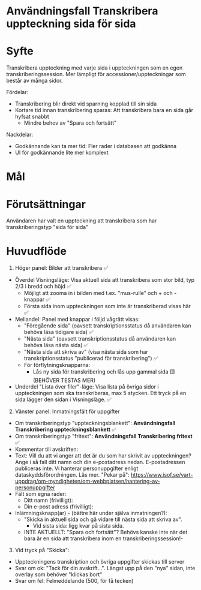 # Användningsfall Transkribera uppteckning sida för sida
# Syfte
Transkribera uppteckning med varje sida i uppteckningen som en egen transkriberingssession.
Mer lämpligt för accessioner/uppteckningar som består av många sidor.

Fördelar:
- Transkribering blir direkt vid sparning kopplad till sin sida
- Kortare tid innan transkribering sparas: Att transkribera bara en sida går hyfsat snabbt
  - Mindre behov av "Spara och fortsätt"

Nackdelar:
- Godkännande kan ta mer tid: Fler rader i databasen att godkänna
- UI för godkännande lite mer komplext

# Mål

# Förutsättningar
Användaren har valt en uppteckning att transkribera som har transkriberingstyp "sida för sida"

# Huvudflöde
1. Höger panel: Bilder att transkribera ✅
- Överdel Visningsläge: Visa aktuell sida att transkribera som stor bild, typ 2/3 i bredd och höjd ✅
  - Möjligt att zooma in i bilden med t.ex. "mus-rulle" och + och - knappar ✅
  - Första sida inom uppteckningen som inte är transkriberad visas här  ✅
- Mellandel: Panel med knappar i följd vågrätt visas:
  - "Föregående sida" (oavsett transkriptionsstatus då användaren kan behöva läsa tidigare sida) ✅
  - "Nästa sida" (oavsett transkriptionsstatus då användaren kan behöva läsa nästa sida) ✅
  - "Nästa sida att skriva av" (visa nästa sida som har transkriptionsstatus "publicerad för transkribering") ✅
  - För förflytningsknapparna:
    - Lås ny sida för transkribering och lås upp gammal sida 🟨(BEHÖVER TESTAS MER)
- Underdel "Lista över filer"-läge: Visa lista på övriga sidor i uppteckningen som ska transkriberas, max 5 stycken. Ett tryck på en sida lägger den sidan i Visningsläge. ✅
2. Vänster panel: Inmatningsfält för uppgifter
- Om transkriberingstyp "uppteckningsblankett": **Användningsfall Transkribering uppteckningsblankett** ✅
- Om transkriberingstyp "fritext": **Användningsfall Transkribering fritext** ✅
- Kommentar till avskriften:
- Text: Vill du att vi anger att det är du som har skrivit av uppteckningen? Ange i så fall ditt namn och din e-postadress nedan. E-postadressen publiceras inte.
Vi hanterar personuppgifter enligt dataskyddsförordningen. Läs mer. "Pekar på": https://www.isof.se/vart-uppdrag/om-myndigheten/om-webbplatsen/hantering-av-personuppgifter
- Fält som egna rader:
  - Ditt namn (frivilligt):
  - Din e-post adress (frivilligt):
- Inlämningsknapp(ar) - (bättre här under själva inmatningen?):
  - "Skicka in aktuell sida och gå vidare till nästa sida att skriva av".
	- Vid sista sida: ligg kvar på sista sida.
  - INTE AKTUELLT: "Spara och fortsätt"? Behövs kanske inte när det bara är en sida att transkribera inom en transkriberingssession!-
3. Vid tryck på "Skicka":
- Uppteckningens transkription och övriga uppgifter skickas till server
- Svar om ok: "Tack för din avskrift...". Längst upp på den "nya" sidan, inte overlay som behöver "klickas bort"
- Svar om fel: Felmeddelande (500, för få tecken)
